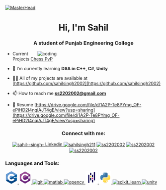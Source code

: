 [![MasterHead](https://previews.123rf.com/images/trueffelpix/trueffelpix1802/trueffelpix180200006/95150923-banner-programming-and-coding-background-vector-illustration-with-icons-and-keywords.jpg)]()
<h1 align="center">Hi, I'm Sahil</h1>
<h3 align="center">A student of Punjab Engineering College</h3>
<img align="right" alt="coding" width="400" src="https://d34u8crftukxnk.cloudfront.net/slackpress/prod/sites/6/09Engineering-670x375%402x.gif">


- Current Projects [Chess PvP](https://github.com/sahilsingh2002/Chess-Project)

- 🌱 I’m currently learning **DSA in C++, C#, Unity**

- 👨‍💻 All of my projects are available at [https://github.com/sahilsingh2002](https://github.com/sahilsingh2002)

- 📫 How to reach me **ss2202002@gmail.com**

- 📄 Resume [https://drive.google.com/file/d/1A2P-Te8PYmg_OF-ePiHD2I4nqiAJT4gE/view?usp=sharing](https://drive.google.com/file/d/1A2P-Te8PYmg_OF-ePiHD2I4nqiAJT4gE/view?usp=sharing)

<h3 align="center">Connect with me:</h3>
<p align="center">
<a href="https://linkedin.com/in/sahil--singh-" target="blank"><img align="center" src="https://raw.githubusercontent.com/rahuldkjain/github-profile-readme-generator/master/src/images/icons/Social/linked-in-alt.svg" alt="sahil--singh-" height="30" width="40" /> Linkedin </a>
<a href="https://www.codechef.com/users/sahilsingh211" target="blank"><img align="center" src="https://cdn.jsdelivr.net/npm/simple-icons@3.1.0/icons/codechef.svg" alt="sahilsingh211" height="30" width="40" /></a>
<a href="https://www.hackerrank.com/ss2202002" target="blank"><img align="center" src="https://raw.githubusercontent.com/rahuldkjain/github-profile-readme-generator/master/src/images/icons/Social/hackerrank.svg" alt="ss2202002" height="30" width="40" /></a>
<a href="https://www.leetcode.com/ss2202002" target="blank"><img align="center" src="https://raw.githubusercontent.com/rahuldkjain/github-profile-readme-generator/master/src/images/icons/Social/leet-code.svg" alt="ss2202002" height="30" width="40" /></a>
<a href="https://auth.geeksforgeeks.org/user/ss2202002" target="blank"><img align="center" src="https://raw.githubusercontent.com/rahuldkjain/github-profile-readme-generator/master/src/images/icons/Social/geeks-for-geeks.svg" alt="ss2202002" height="30" width="40" /></a>
</p>

<h3 align="left">Languages and Tools:</h3>
<p align="left"> <a href="https://www.w3schools.com/cpp/" target="_blank" rel="noreferrer"> <img src="https://raw.githubusercontent.com/devicons/devicon/master/icons/cplusplus/cplusplus-original.svg" alt="cplusplus" width="40" height="40"/> </a> <a href="https://www.w3schools.com/cs/" target="_blank" rel="noreferrer"> <img src="https://raw.githubusercontent.com/devicons/devicon/master/icons/csharp/csharp-original.svg" alt="csharp" width="40" height="40"/> </a> <a href="https://git-scm.com/" target="_blank" rel="noreferrer"> <img src="https://www.vectorlogo.zone/logos/git-scm/git-scm-icon.svg" alt="git" width="40" height="40"/> </a> <a href="https://www.mathworks.com/" target="_blank" rel="noreferrer"> <img src="https://upload.wikimedia.org/wikipedia/commons/2/21/Matlab_Logo.png" alt="matlab" width="40" height="40"/> </a> <a href="https://opencv.org/" target="_blank" rel="noreferrer"> <img src="https://www.vectorlogo.zone/logos/opencv/opencv-icon.svg" alt="opencv" width="40" height="40"/> </a> <a href="https://pandas.pydata.org/" target="_blank" rel="noreferrer"> <img src="https://raw.githubusercontent.com/devicons/devicon/2ae2a900d2f041da66e950e4d48052658d850630/icons/pandas/pandas-original.svg" alt="pandas" width="40" height="40"/> </a> <a href="https://www.python.org" target="_blank" rel="noreferrer"> <img src="https://raw.githubusercontent.com/devicons/devicon/master/icons/python/python-original.svg" alt="python" width="40" height="40"/> </a> <a href="https://scikit-learn.org/" target="_blank" rel="noreferrer"> <img src="https://upload.wikimedia.org/wikipedia/commons/0/05/Scikit_learn_logo_small.svg" alt="scikit_learn" width="40" height="40"/> </a> <a href="https://unity.com/" target="_blank" rel="noreferrer"> <img src="https://www.vectorlogo.zone/logos/unity3d/unity3d-icon.svg" alt="unity" width="40" height="40"/> </a> </p>
